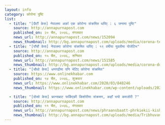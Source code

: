 ```yaml
---
layout: info
category: कोरोना पुष्टि
list:
  - title: "[छैटौं केस] नेपालमा अर्का एक कोरोना संक्रमित थपिए : ६ जनामा पुष्टि"
    source: http://annapurnapost.com
    published_on: २० चैत, २०७६, मंगलवार
    news_url: http://annapurnapost.com/news/152094
    news_thumbnail: http://bg.annapurnapost.com/uploads/media/corona-test_20200331065452.jpg
  - title: "[पाँचौं केस] नेपालमा कोरोना संक्रमित थपिए : १९ वर्षीया युवतीमा पोजेटिभ"
    source: http://annapurnapost.com
    published_on: १५ चैत, २०७६, शनिवार
    news_url: http://annapurnapost.com/news/151585
    news_thumbnail: http://bg.annapurnapost.com/uploads/media/corona-dolpa_20200325133822.jpg
  - title: "[चौथो केस] धनगढीमा पनि भेटिए कोरोना संक्रमित"
    source: https://www.onlinekhabar.com
    published_on: १४ चैत, २०७६, शुक्रवार
    news_url: https://www.onlinekhabar.com/2020/03/848246
    news_thumbnail: https://www.onlinekhabar.com/wp-content/uploads/2020/03/COVID-19-1.jpg

  - title: "[दोस्रो केस] फ्रान्सबाट फर्किएकी किशोरीमा संक्रमण, कहाँ भयो कमजोरी ?"
    source: http://annapurnapost.com
    published_on: ११ चैत, २०७६, मंगलवार
    news_url: http://annapurnapost.com/news/phraansbaatt-phrkiekii-kishoriimaa-snkrmnn-khaan-bhyo-kmjorii-151118
    news_thumbnail: http://bg.annapurnapost.com/uploads/media/Tribhuvan-International-Airport-TIA_20200323062432.jpg
---
```

